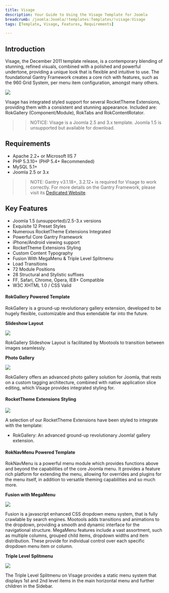 ```yaml
---
title: Visage
description: Your Guide to Using the Visage Template for Joomla
breadcrumb: /joomla:Joomla/!templates:Templates/!visage:Visage
tags: [Template, Visage, Features, Requirements]

---
```


Introduction
-----

Visage, the December 2011 template release, is a contemporary blending of stunning, refined visuals, combined with a polished and powerful undertone, providing a unique look that is flexible and intuitive to use. The foundational Gantry Framework creates a core rich with features, such as the 960 Grid System, per menu item configuration, amongst many others. 

![][theme]

Visage has integrated styled support for several RocketTheme Extensions, providing them with a consistent and stunning appearance. Included are: RokGallery (Component/Module), RokTabs and RokContentRotator.

>> NOTICE: Visage is a Joomla 2.5 and 3.x template. Joomla 1.5 is unsupported but available for download.

Requirements
-----

* Apache 2.2+ or Microsoft IIS 7
* PHP 5.3.10+ (PHP 5.4+ Recommended)
* MySQL 5.1+
* Joomla 2.5 or 3.x

>> NOTE: Gantry v3.1.18+, 3.2.12+ is required for Visage to work correctly. For more details on the Gantry Framework, please visit its [Dedicated Website][gantry].

Key Features
-----

* Joomla 1.5 (unsupported)/2.5-3.x versions
* Exquisite 12 Preset Styles
* Numerous RocketTheme Extensions Integrated
* Powerful Core Gantry Framework
* iPhone/Android viewing support
* RocketTheme Extensions Styling
* Custom Content Typography
* Fusion With MegaMenu & Triple Level Splitmenu
* Load Transitions
* 72 Module Positions
* 28 Structural and Stylistic suffixes
* FF, Safari, Chrome, Opera, IE8+ Compatible
* W3C XHTML 1.0 / CSS Valid

#### RokGallery Powered Template

RokGallery is a ground-up revolutionary gallery extension, developed to be hugely flexible, customizable and thus extendable far into the future.

**Slideshow Layout**

![][slideshow]

RokGallery Slideshow Layout is facilitated by Mootools to transition between images seamlessly.

**Photo Gallery**

![][photogallery]

RokGallery offers an advanced photo gallery solution for Joomla, that rests on a custom tagging architecture, combined with native application slice editing, which Visage provides integrated styling for.

#### RocketTheme Extensions Styling

![][styling]

A selection of our RocketTheme Extensions have been styled to integrate with the template:

* RokGallery: An advanced ground-up revolutionary Joomla! gallery extension.

#### RokNavMenu Powered Template

RokNavMenu is a powerful menu module which provides functions above and beyond the capabilities of the core Joomla menu. It provides a feature rich platform for extending the menu, allowing for overrides and plugins for the menu itself, in addition to versatile theming capabilities and so much more.

**Fusion with MegaMenu**

![][fusion]

Fusion is a javascript enhanced CSS dropdown menu system, that is fully crawlable by search engines. Mootools adds transitions and animations to the dropdown, providing a smooth and dynamic interface for the navigational structure. MegaMenu features include a vast assortment, such as multiple columns, grouped child items, dropdown widths and item distribution. These provide for individual control over each specific dropdown menu item or column.

**Triple Level Splitmenu**

![][triple]

The Triple Level Splitmenu on Visage provides a static menu system that displays 1st and 2nd level items in the main horizontal menu and further children in the Sidebar.

[gantry]: http://www.gantry-framework.org/
[theme]: assets/visage.jpeg
[splitmenu]: assets/splitmenu.jpg
[fusion]: assets/fusion.jpg
[filezilla]: https://filezilla-project.org
[launcher]: ../../start/rocketlauncher.md
[photogallery]: assets/photogallery.jpg
[slideshow]: assets/slideshow.jpg
[triple]: assets/triple.jpg
[styling]: assets/styling.jpg
[ecwid]: http://kb.ecwid.com/w/page/15853297/Joomla#Installation
[ecwidimg]: assets/ecwid.jpg